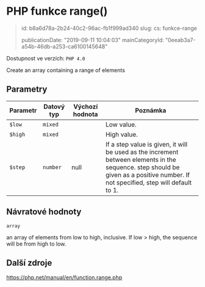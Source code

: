 PHP funkce range()
==================

> id: b8a6d78a-2b24-40c2-96ac-fb1f999ad340
> slug:
> 	cs: funkce-range
> 
> publicationDate: "2019-09-11 10:04:03"
> mainCategoryId: "0eeab3a7-a54b-46db-a253-ca6100145648"

Dostupnost ve verzích: `PHP 4.0`

Create an array containing a range of elements


Parametry
--------------

| Parametr | Datový typ | Výchozí hodnota | Poznámka |
|-----|-----|-----|-----|
| `$low` | `mixed` |  | Low value. |
| `$high` | `mixed` |  | High value. |
| `$step` | `number` | null | If a step value is given, it will be used as the increment between elements in the sequence. step should be given as a positive number. If not specified, step will default to 1. |


Návratové hodnoty
----------------

`array`

an array of elements from low to
high, inclusive. If low > high, the sequence will
be from high to low.

Další zdroje
------------

https://php.net/manual/en/function.range.php
